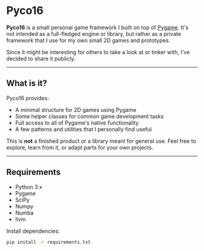 # Pyco16

**Pyco16** is a small personal game framework I built on top of [Pygame](https://pyga.me/). It's not intended as a full-fledged engine or library, but rather as a private framework that I use for my own small 2D games and prototypes.

Since it might be interesting for others to take a look at or tinker with, I've decided to share it publicly.

---

## What is it?

Pyco16 provides:
- A minimal structure for 2D games using Pygame
- Some helper classes for common game development tasks
- Full access to all of Pygame's native functionality
- A few patterns and utilities that I personally find useful

This is **not** a finished product or a library meant for general use. Feel free to explore, learn from it, or adapt parts for your own projects.

---

## Requirements

- Python 3.x
- Pygame
- SciPy
- Numpy
- Numba
- llvm

Install dependencies:

```bash
pip install -r requirements.txt

